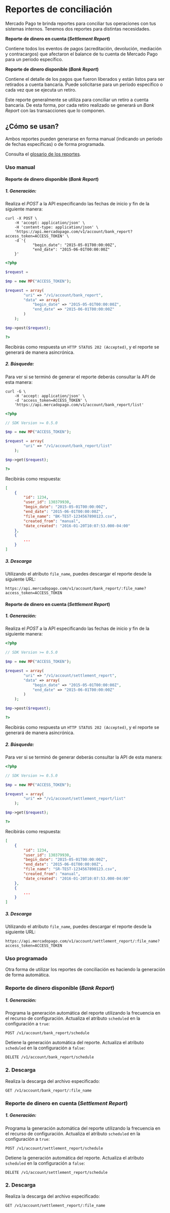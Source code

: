 # Reportes de conciliación

Mercado Pago te brinda reportes para conciliar tus operaciones con tus sistemas internos. Tenemos dos reportes para distintas necesidades.

**Reporte de dinero en cuenta (_Settlement Report_)**

Contiene todos los eventos de pagos (acreditación, devolución, mediación y contracargos) que afectaron el balance de tu cuenta de Mercado Pago para un período específico.

**Reporte de dinero disponible (_Bank Report_)**

Contiene el detalle de los pagos que fueron liberados y están listos para ser retirados a cuenta bancaria.
Puede solicitarse para un período específico o cada vez que se ejecuta un retiro.

Este reporte generalmente se utiliza para conciliar un retiro a cuenta bancaria. De esta forma, por cada retiro realizado se generará un *Bank Report* con las transacciones que lo componen.

## ¿Cómo se usan?

Ambos reportes pueden generarse en forma manual (indicando un período de fechas específicas) o de forma programada.

Consulta el [glosario de los reportes](https://www.mercadopago.com.ar/ayuda/glosario-reporte-conciliacion_2118).

### Uso manual

#### Reporte de dinero disponible (_Bank Report_)

##### 1. Generación:
Realiza el _POST_ a la API especificando las fechas de inicio y fin de la siguiente manera:
```curl
curl -X POST \
    -H 'accept: application/json' \
    -H 'content-type: application/json' \
    'https://api.mercadopago.com/v1/account/bank_report?access_token=ACCESS_TOKEN' \
    -d '{
            "begin_date": "2015-05-01T00:00:00Z",
            "end_date": "2015-06-01T00:00:00Z"
    }'

```

```php
<?php

$request =

$mp = new MP("ACCESS_TOKEN");

$request = array(
        "uri" => "/v1/account/bank_report",
        "data" => array(
            "begin_date" => "2015-05-01T00:00:00Z",
            "end_date" => "2015-06-01T00:00:00Z"
        )
    );

$mp->post($request);

?>
```

Recibirás como respuesta un `HTTP STATUS 202 (Accepted)`, y el reporte se generará de manera asincrónica.

##### 2. Búsqueda:
Para ver si se terminó de generar el reporte deberás consultar la API de esta manera:
```curl
curl -G \
    -H 'accept: application/json' \
    -d 'access_token=ACCESS_TOKEN' \
    'https://api.mercadopago.com/v1/account/bank_report/list'
```

```php
<?php

// SDK Version >= 0.5.0

$mp = new MP("ACCESS_TOKEN");

$request = array(
        "uri" => "/v1/account/bank_report/list"
    );

$mp->get($request);

?>
```

Recibirás como respuesta:

```json
[
    {
        "id": 1234,
        "user_id": 130379930,
        "begin_date": "2015-05-01T00:00:00Z",
        "end_date": "2015-06-01T00:00:00Z",
        "file_name": "BK-TEST-1234567890123.csv",
        "created_from": "manual",
        "date_created": "2016-01-20T10:07:53.000-04:00"
    },
    {
    	...
    }
]
```

##### 3. Descarga
Utilizando el atributo `file_name`, puedes descargar el reporte desde la siguiente URL:

	https://api.mercadopago.com/v1/account/bank_report/:file_name?access_token=ACCESS_TOKEN


#### Reporte de dinero en cuenta (_Settlement Report_)

##### 1. Generación:
Realiza el _POST_ a la API especificando las fechas de inicio y fin de la siguiente manera:

```php
<?php

// SDK Version >= 0.5.0

$mp = new MP("ACCESS_TOKEN");

$request = array(
        "uri" => "/v1/account/settlement_report",
        "data" => array(
            "begin_date" => "2015-05-01T00:00:00Z",
            "end_date" => "2015-06-01T00:00:00Z"
        )
    );

$mp->post($request);

?>
```

Recibirás como respuesta un `HTTP STATUS 202 (Accepted)`, y el reporte se generará de manera asincrónica.

##### 2. Búsqueda:
Para ver si se terminó de generar deberás consultar la API de esta manera:

```php
<?php

// SDK Version >= 0.5.0

$mp = new MP("ACCESS_TOKEN");

$request = array(
        "uri" => "/v1/account/settlement_report/list"
    );

$mp->get($request);

?>
```

Recibirás como respuesta:

```json
[
    {
        "id": 1234,
        "user_id": 130379930,
        "begin_date": "2015-05-01T00:00:00Z",
        "end_date": "2015-06-01T00:00:00Z",
        "file_name": "SR-TEST-1234567890123.csv",
        "created_from": "manual",
        "date_created": "2016-01-20T10:07:53.000-04:00"
    },
    {
    	...
    }
]
```

##### 3. Descarga
Utilizando el atributo `file_name`, puedes descargar el reporte desde la siguiente URL:

	https://api.mercadopago.com/v1/account/settlement_report/:file_name?access_token=ACCESS_TOKEN


### Uso programado

Otra forma de utilizar los reportes de conciliación es haciendo la generación de forma automática.

### Reporte de dinero disponible (_Bank Report_)

##### 1. Generación:

Programa la generación automática del reporte utilizando la frecuencia en el recurso de configuración. Actualiza el atributo `scheduled` en la configuración a `true`:

	POST /v1/account/bank_report/schedule


Detiene la generación automática del reporte. Actualiza el atributo `scheduled` en la configuración a `false`:

	DELETE /v1/account/bank_report/schedule

### 2. Descarga

Realiza la descarga del archivo especificado:

	GET /v1/account/bank_report/:file_name

### Reporte de dinero en cuenta (_Settlement Report_)

##### 1. Generación:

Programa la generación automática del reporte utilizando la frecuencia en el recurso de configuración. Actualiza el atributo `scheduled` en la configuración a `true`:

	POST /v1/account/settlement_report/schedule

Detiene la generación automática del reporte. Actualiza el atributo `scheduled` en la configuración a `false`:

	DELETE /v1/account/settlement_report/schedule

### 2. Descarga

Realiza la descarga del archivo especificado:

	GET /v1/account/settlement_report/:file_name
